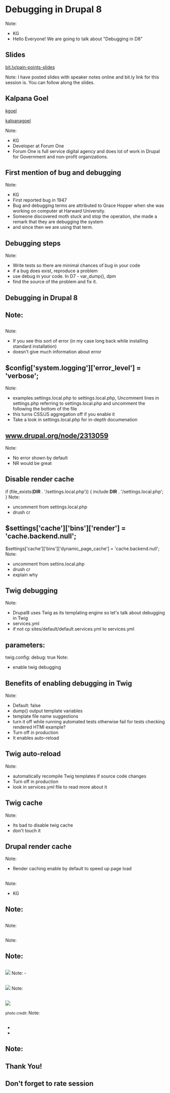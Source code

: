 # Debugging in Drupal 8
Note:
- KG
- Hello Everyone! We are going to talk about "Debugging in D8"



## Slides
[bit.ly/pain-points-slides](http://bit.ly/pain-points-slides)

Note:
I have posted slides with speaker notes online and bit.ly
link for this session is. You can follow along the slides.




## Kalpana Goel

<a href="https://www.drupal.org/u/kgoel"><i class="fa fa-drupal"></i> kgoel</a>

<a href="https://twitter.com/kalpanagoel"><i class="fa fa-twitter"></i> kalpanagoel</a>

Note:
- KG
- Developer at Forum One
- Forum One is full service digital agency and does lot of work in Drupal for
Government and non-profit organizations.




<!-- .element: class="heading" -->
<!-- .slide: data-background="custom/images/09September_1.jpg"  data-state="show-header" data-header="" -->
## First mention of bug and debugging
<!-- .element: class="heading" -->

Note:
- KG
- First reported bug in 1947
- Bug and debugging terms are attributed to Grace Hopper when she was working on computer at Harward University.
- Someone discovered moth stuck and stop the operation, she made a remark that they are debugging the system 
- and since then we are using that term.





## Debugging steps 
Note:
- Write tests so there are minimal chances of bug in your code
- if a bug does exist, reproduce a problem
- use debug in your code. In D7 - var_dump(), dpm
- find the source of the problem and fix it.





## Debugging in Drupal 8
Note:
- 





## <!-- .slide: data-background="custom/images/website_error.png" data-background-size="" data-state="show-header" data-header="" -->
Note:
- If you see this sort of error (in my case long back while installing standard installation)
- doesn't give much information about error





## $config['system.logging']['error_level'] = 'verbose';
Note:
- examples.settings.local.php to settings.local.php, Uncomment lines in settings.php referring to settings.local.php 
 and uncomment the following the bottom of the file
- this turns CSS/JS aggregation off if you enable it
- Take a look in settings.local.php for in-depth documenation




## www.drupal.org/node/2313059
Note:
- No error shown by default
- NR would be great





## Disable render cache
if (file_exists(__DIR__ . '/settings.local.php')) {
  include __DIR__ . '/settings.local.php';
}
Note:
- uncomment from settings.local.php
- drush cr




## $settings['cache']['bins']['render'] = 'cache.backend.null';
$settings['cache']['bins']['dynamic_page_cache'] = 'cache.backend.null';
Note:
- uncomment from settins.local.php
- drush cr
- explain why




## Twig debugging 
Note:
- Drupal8 uses Twig as its templating engine so let's talk about debugging in Twig
- services.yml 
- if not cp sites/default/default.services.yml to services.yml



## parameters:
  twig.config:
    debug: true
Note:
- enable twig debugging



## Benefits of enabling debugging in Twig
Note:
- Default: false
- dump() output template variables
- template file name suggestions
- turn it off while running automated tests otherwise fail for tests checking rendered HTMl example?
- Turn off in production
- It enables auto-reload



## Twig auto-reload
Note:
- automatically recompile Twig templates if source code changes 
- Turn off in production
- look in services.yml file to read more about it




## Twig cache
Note:
- Its bad to disable twig cache
- don't touch it 




## Drupal render cache
Note:
- Render caching enable by default to speed up page load






##
Note:
- KG





## 
Note:
-




## 




## 
Note:





##
Note:





## 





##

Note:
-




##

<img src="custom/images/apache_contributors.png" />
Note:
-




##

<img src="custom/images/Apache_timeline.png" />
Note:






##

<img src="custom/images/long_tail.png" />

<small>photo credit: </small>
Note:





##
*
*
Note:
-



##




## Thank You!
## Don't forget to rate session


